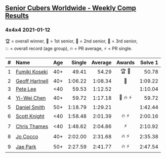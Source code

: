 <style>table {white-space: nowrap;}</style>

## [Senior Cubers Worldwide - Weekly Comp Results](/scw-comp/results/)
### 4x4x4 2021-01-12

<span style="white-space: nowrap;">🏆 = overall winner</span>, <span style="white-space: nowrap;">🥇 = 1st senior</span>, <span style="white-space: nowrap;">🥈 = 2nd senior</span>, <span style="white-space: nowrap;">🥉 = 3rd senior</span>, <span style="white-space: nowrap;">💥 = overall record (age group)</span>, <span style="white-space: nowrap;">🔥 = PR average</span>, <span style="white-space: nowrap;">⚡ = PR single</span>.

| # | Name | Age | Single | Average | Awards | Solve 1 | Solve 2 | Solve 3 | Solve 4 | Solve 5 | Video |
| :--: | :-- | :--: | --: | --: | :--: | --: | --: | --: | --: | --: | :-- |
| 1 | [Fumiki Koseki](../../persons/fumiki_koseki/444.md) | 40+ | 49.41 | 54.29 | 🏆 🥇 | 50.78 | 1:13.78 | 49.41 | 58.06 | 54.02 | [Desktop](https://www.facebook.com/events/412251730086008/permalink/415828036395044) / [Mobile](https://m.facebook.com/events/412251730086008?view=permalink&id=415828036395044) |
| 2 | [Geoff Hartnell](../../persons/geoff_hartnell/444.md) | 40+ | 1:06.22 | 1:08.34 | 🥈 | 1:09.22 | 1:08.90 | 1:06.90 | 1:41.74 | 1:06.22 | [Desktop](https://www.facebook.com/events/412251730086008/permalink/413934429917738) / [Mobile](https://m.facebook.com/events/412251730086008?view=permalink&id=413934429917738) |
| 3 | [Pete Lee](../../persons/pete_lee/444.md) | <40 | 59.53 | 1:12.52 |  | 1:10.04 | 1:12.94 | 1:14.57 | 59.53 | 1:16.53 | [Desktop](https://www.facebook.com/events/412251730086008/permalink/414031893241325) / [Mobile](https://m.facebook.com/events/412251730086008?view=permalink&id=414031893241325) |
| 4 | [Yi-Wei Chen](../../persons/yi_wei_chen/444.md) | 40+ | 59.72 | 1:17.18 | 🥉 🔥 ⚡ | 59.72 | 1:19.50 | 1:14.23 | 1:17.81 | 1:20.44 | [Desktop](https://www.facebook.com/events/412251730086008/permalink/413385163305998) / [Mobile](https://m.facebook.com/events/412251730086008?view=permalink&id=413385163305998) |
| 5 | [Daniel Smith](../../persons/daniel_smith/444.md) | 50+ | 1:18.79 | 1:29.21 |  | 1:42.44 | 1:31.76 | 1:26.00 | 1:29.86 | 1:18.79 | [Desktop](https://www.facebook.com/events/412251730086008/permalink/415977633046751) / [Mobile](https://m.facebook.com/events/412251730086008?view=permalink&id=415977633046751) |
| 6 | [Scott Knight](../../persons/scott_knight/444.md) | <40 | 1:58.48 | 2:01.39 | 🔥 ⚡ | 2:00.16 | 2:05.53 | 1:58.48 | DNS | DNS | [Desktop](https://www.facebook.com/events/412251730086008/permalink/414052129905968) / [Mobile](https://m.facebook.com/events/412251730086008?view=permalink&id=414052129905968) |
| 7 | [Chris Thames](../../persons/chris_thames/444.md) | <40 | 1:48.62 | 2:04.86 | ⚡ | 2:10.92 | 1:48.62 | 2:15.04 | DNS | DNS | [Desktop](https://www.facebook.com/events/412251730086008/permalink/414779279833253) / [Mobile](https://m.facebook.com/events/412251730086008?view=permalink&id=414779279833253) |
| 8 | [Jo Cocco](../../persons/jo_cocco/444.md) | 40+ | 2:02.00 | 2:31.68 | 🔥 ⚡ | 2:35.38 | 2:53.85 | 2:08.76 | 2:02.00 | 2:50.89 | [Desktop](https://www.facebook.com/JoCocco/videos/10157664171672109) / [Mobile](https://m.facebook.com/JoCocco/videos/10157664171672109) |
| 9 | [Jae Park](../../persons/jae_park/444.md) | 50+ | 2:27.59 | 2:41.77 | 🔥 ⚡ | 2:47.54 | 2:27.59 | 2:50.19 | DNS | DNS | [Desktop](https://www.facebook.com/events/412251730086008/permalink/415361019775079) / [Mobile](https://m.facebook.com/events/412251730086008?view=permalink&id=415361019775079) |

<!-- Global site tag (gtag.js) - Google Analytics -->
<script async src="https://www.googletagmanager.com/gtag/js?id=UA-86348435-3"></script>
<script>window.dataLayer = window.dataLayer || []; function gtag() {dataLayer.push(arguments);} gtag('js', new Date()); gtag('config', 'UA-86348435-3');</script>
